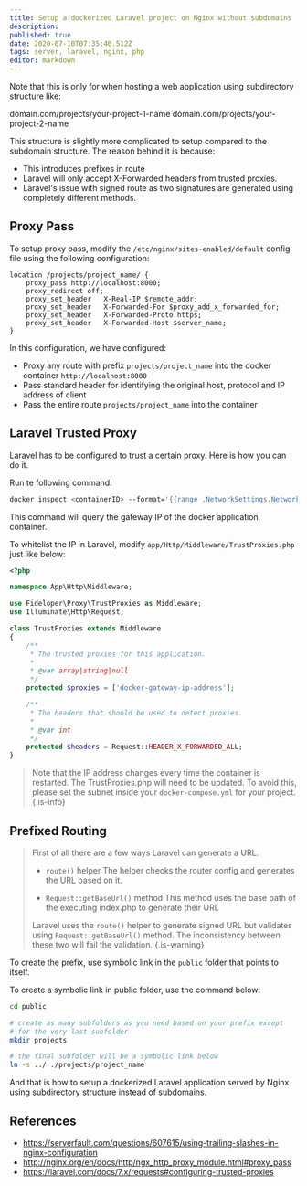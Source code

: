 ```yaml
---
title: Setup a dockerized Laravel project on Nginx without subdomains
description: 
published: true
date: 2020-07-10T07:35:40.512Z
tags: server, laravel, nginx, php
editor: markdown
---
```


Note that this is only for when hosting a web application using subdirectory structure like:

domain.com/projects/your-project-1-name
domain.com/projects/your-project-2-name

This structure is slightly more complicated to setup compared to the subdomain structure. The reason behind it is because:
  
- This introduces prefixes in route
- Laravel will only accept X-Forwarded headers from trusted proxies.
- Laravel's issue with signed route as two signatures are generated using completely different methods.

## Proxy Pass
To setup proxy pass, modify the `/etc/nginx/sites-enabled/default` config file using the following configuration:

```
location /projects/project_name/ {
    proxy_pass http://localhost:8000;
    proxy_redirect off;
    proxy_set_header   X-Real-IP $remote_addr;
    proxy_set_header   X-Forwarded-For $proxy_add_x_forwarded_for;
    proxy_set_header   X-Forwarded-Proto https;
    proxy_set_header   X-Forwarded-Host $server_name;
}
```

In this configuration, we have configured:
- Proxy any route with prefix `projects/project_name` into the docker container `http://localhost:8000`
- Pass standard header for identifying the original host, protocol and IP address of client
- Pass the entire route `projects/project_name` into the container

## Laravel Trusted Proxy

Laravel has to be configured to trust a certain proxy. Here is how you can do it.

Run te following command:

```bash
docker inspect <containerID> --format='{{range .NetworkSettings.Networks}}{{.Gateway}}{{end}}'
```
This command will query the gateway IP of the docker application container.

To whitelist the IP in Laravel, modify `app/Http/Middleware/TrustProxies.php` just like below:

```php
<?php

namespace App\Http\Middleware;

use Fideloper\Proxy\TrustProxies as Middleware;
use Illuminate\Http\Request;

class TrustProxies extends Middleware
{
    /**
     * The trusted proxies for this application.
     *
     * @var array|string|null
     */
    protected $proxies = ['docker-gateway-ip-address'];

    /**
     * The headers that should be used to detect proxies.
     *
     * @var int
     */
    protected $headers = Request::HEADER_X_FORWARDED_ALL;
}

```

> Note that the IP address changes every time the container is restarted. The TrustProxies.php will need to be updated. To avoid this, please set the subnet inside your `docker-compose.yml` for your project.
{.is-info}

## Prefixed Routing

> First of all there are a few ways Laravel can generate a URL.
> - `route()` helper
> The helper checks the router config and generates the URL based on it. 
> 
> - `Request::getBaseUrl()` method
> This method uses the base path of the executing index.php to generate their URL
> 
> Laravel uses the `route()` helper to generate signed URL but validates using `Request::getBaseUrl()` method. The inconsistency between these two will fail the validation. 
> {.is-warning}

To create the prefix, use symbolic link in the `public` folder that points to itself. 

To create a symbolic link in public folder, use the command below:

```bash
cd public

# create as many subfolders as you need based on your prefix except
# for the very last subfolder
mkdir projects

# the final subfolder will be a symbolic link below
ln -s ../ ./projects/project_name
```

And that is how to setup a dockerized Laravel application served by Nginx using subdirectory structure instead of subdomains. 

## References
- https://serverfault.com/questions/607615/using-trailing-slashes-in-nginx-configuration
- http://nginx.org/en/docs/http/ngx_http_proxy_module.html#proxy_pass
- https://laravel.com/docs/7.x/requests#configuring-trusted-proxies